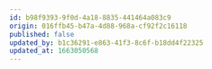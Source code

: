 ```yaml
---
id: b98f9393-9f0d-4a18-8835-441464a083c9
origin: 016ffb45-b47a-4d88-968a-cf92f2c16118
published: false
updated_by: b1c36291-e863-41f3-8c6f-b18dd4f22325
updated_at: 1663050568
---
```

